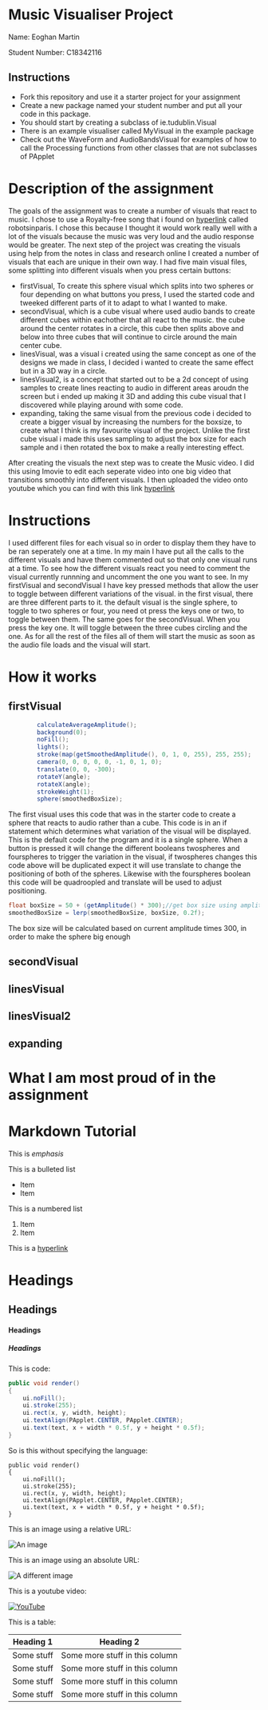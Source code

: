 # Music Visualiser Project

Name: Eoghan Martin

Student Number: C18342116

## Instructions
- Fork this repository and use it a starter project for your assignment
- Create a new package named your student number and put all your code in this package.
- You should start by creating a subclass of ie.tudublin.Visual
- There is an example visualiser called MyVisual in the example package
- Check out the WaveForm and AudioBandsVisual for examples of how to call the Processing functions from other classes that are not subclasses of PApplet

# Description of the assignment
The goals of the assignment was to create a number of visuals that react to music. I chose to use a Royalty-free song that i found on [hyperlink](https://music.tutsplus.com/tutorials/15-must-have-royalty-free-house-music-tracks--cms-33510) called robotsinparis. I chose this because I thought it would work really well with a lot of the visuals because the music was very loud and the audio response would be greater. The next step of the project was creating the visuals using help from the notes in class and research online I created a number of visuals that each are unique in their own way. I had five main visual files, some splitting into different visuals when you press certain buttons:

- firstVisual, To create this sphere visual which splits into two spheres or four depending on what buttons you press, I used the started code and tweeked different parts of it to adapt to what I wanted to make.
- secondVisual, which is a cube visual where used audio bands to create different cubes within eachother that all react to the music. the cube around the center rotates in a circle, this cube then splits above and below into three cubes that will continue to circle around the main center cube.
- linesVisual, was a visual i created using the same concept as one of the designs we made in class, I decided i wanted to create the same effect but in a 3D way in a circle. 
- linesVisual2, is a concept that started out to be a 2d concept of using samples to create lines reacting to audio in different areas aroudn the screen but i ended up making it 3D and adding this cube visual that I discovered while playing around with some code.
- expanding, taking the same visual from the previous code i decided to create a bigger visual by increasing the numbers for the boxsize, to create what I think is my favourite visual of the project. Unlike the first cube visual i made this uses sampling to adjust the box size for each sample and i then rotated the box to make a really interesting effect.

After creating the visuals the next step was to create the Music video. I did this using Imovie to edit each seperate video into one big video that transitions smoothly into different visuals. I then uploaded the video onto youtube which you can find with this link [hyperlink](https://www.youtube.com/watch?v=JWY_o8ROg2w)
# Instructions
I used different files for each visual so in order to display them they have to be ran seperately one at a time. In my main I have put all the calls to the different visuals and have them commented out so that only one visual runs at a time. To see how the different visuals react you need to comment the visual currently runnning and uncomment the one you want to see. In my firstVisual and secondVisual I have key pressed methods that allow the user to toggle between different variations of the visual. in the first visual, there are three different parts to it. the default visual is the single sphere, to toggle to two spheres or four, you need ot press the keys one or two, to toggle between them. The same goes for the secondVisual. When you press the key one. It will toggle between the three cubes circling and the one. As for all the rest of the files all of them will start the music as soon as the audio file loads and the visual will start. 

# How it works

## firstVisual
```Java
		calculateAverageAmplitude();
        background(0);
        noFill();
        lights();
        stroke(map(getSmoothedAmplitude(), 0, 1, 0, 255), 255, 255);
        camera(0, 0, 0, 0, 0, -1, 0, 1, 0);
        translate(0, 0, -300);
        rotateY(angle);
        rotateX(angle);
        strokeWeight(1);            
        sphere(smoothedBoxSize);
```
The first visual uses this code that was in the starter code to create a sphere that reacts to audio rather than a cube. This code is in an if statement which determines what variation of the visual will be displayed. This is the default code for the program and it is a single sphere. When a button is pressed it will change the different booleans twospheres and fourspheres to trigger the variation in the visual, if twospheres changes this code above will be duplicated expect it will use translate to change the positioning of both of the spheres. Likewise with the fourspheres boolean this code will be quadroopled and translate will be used to adjust positioning.

```Java
float boxSize = 50 + (getAmplitude() * 300);//get box size using amplitude
smoothedBoxSize = lerp(smoothedBoxSize, boxSize, 0.2f);        
```

The box size will be calculated based on current amplitude times 300, in order to make the sphere big enough

## secondVisual

## linesVisual

## linesVisual2

## expanding

# What I am most proud of in the assignment

# Markdown Tutorial

This is *emphasis*

This is a bulleted list

- Item
- Item

This is a numbered list

1. Item
1. Item

This is a [hyperlink](http://bryanduggan.org)

# Headings
## Headings
#### Headings
##### Headings

This is code:

```Java
public void render()
{
	ui.noFill();
	ui.stroke(255);
	ui.rect(x, y, width, height);
	ui.textAlign(PApplet.CENTER, PApplet.CENTER);
	ui.text(text, x + width * 0.5f, y + height * 0.5f);
}
```

So is this without specifying the language:

```
public void render()
{
	ui.noFill();
	ui.stroke(255);
	ui.rect(x, y, width, height);
	ui.textAlign(PApplet.CENTER, PApplet.CENTER);
	ui.text(text, x + width * 0.5f, y + height * 0.5f);
}
```

This is an image using a relative URL:

![An image](images/p8.png)

This is an image using an absolute URL:

![A different image](https://bryanduggandotorg.files.wordpress.com/2019/02/infinite-forms-00045.png?w=595&h=&zoom=2)

This is a youtube video:

[![YouTube](http://img.youtube.com/vi/J2kHSSFA4NU/0.jpg)](https://www.youtube.com/watch?v=J2kHSSFA4NU)

This is a table:

| Heading 1 | Heading 2 |
|-----------|-----------|
|Some stuff | Some more stuff in this column |
|Some stuff | Some more stuff in this column |
|Some stuff | Some more stuff in this column |
|Some stuff | Some more stuff in this column |

